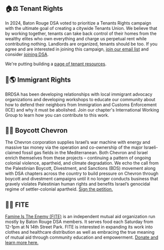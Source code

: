 ## 🏠⚖️ Tenant Rights 

In 2024, Baton Rouge DSA voted to prioritize a Tenants Rights campaign with the ultimate goal of creating a citywide Tenants Union. We believe that by working together, tenants can take back control of their homes from the wealthy elites who own everything and charge us perpetual rent while contributing nothing. Landlords are organized, tenants should be too. If you agree and are interested in joining this campaign, [join our email list](https://actionnetwork.org/forms/join-brdsa) and consider [joining DSA](https://act.dsausa.org/donate/membership/?source=Baton%20Rouge).

We're putting building a [page of tenant resources](/campaigns/tenant-resources).

## 🗽🌎 Immigrant Rights 

BRDSA has been developing relationships with local immigrant advocacy organizations and developing workshops to educate our community about how to defend their neighbors from Immigration and Customs Enforcement (ICE) and why it must be abolished. Join our chapter's International Working Group to learn how you can contribute to this work. 

## 🚫⛽ Boycott Chevron 

The Chevron corporation supplies Israel’s war machine with energy and massive tax money via the operation and co-ownership of the major Israeli-claimed fossil gas fields in the Mediterranean. Both Chevron and Israel enrich themselves from these projects – continuing a pattern of ongoing colonial violence, apartheid, and climate degradation. We echo the call from the Palestinian Boycott, Divestment, and Sanctions (BDS) movement along with DSA chapters across the country to build pressure on Chevron through boycott and divestment campaigns until it no longer conducts business that gravely violates Palestinian human rights and benefits Israel’s genocidal regime of settler-colonial apartheid. 
[Sign the petition.](https://actionnetwork.org/letters/boycottchevron?source=direct_link&referrer=group-baton-rouge-dsa)

## 🥖🌹 FITE 

[Famine Is The Enemy (FITE)](./fite/) is an independent mutual aid organization run mostly by Baton Rouge DSA members. It serves food each Saturday from 12-1pm at N 14th Street Park. FITE is interested in expanding its work into clothes and healthcare distribution as well as embracing the true meaning of mutual aid through community education and empowerment. [Donate and learn more here.](./fite/)
